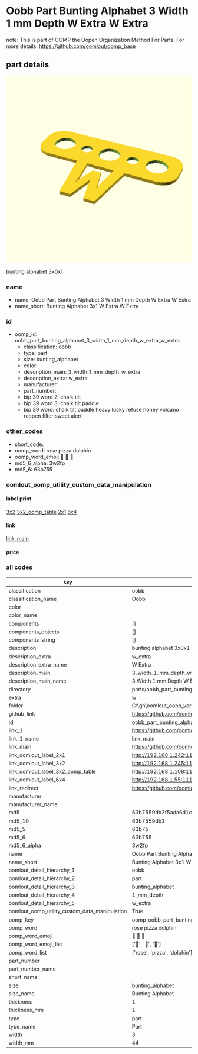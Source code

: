 # Oobb Part Bunting Alphabet 3 Width 1 mm Depth W Extra W Extra  

note: This is part of OOMP the Oopen Organization Method For Parts. For more details: https://github.com/oomlout/oomp_base

##  part details
  

[![](3dpr.png)](3dpr.png)

bunting alphabet 3x0x1



### name
* name: Oobb Part Bunting Alphabet 3 Width 1 mm Depth W Extra W Extra
* name_short: Bunting Alphabet 3x1 W Extra W Extra
### id
* oomp_id: oobb_part_bunting_alphabet_3_width_1_mm_depth_w_extra_w_extra
  * classification: oobb
  * type: part
  * size: bunting_alphabet
  * color: 
  * description_main: 3_width_1_mm_depth_w_extra
  * description_extra: w_extra
  * manufacturer: 
  * part_number: 
  * bip 39 word 2: chalk tilt
  * bip 39 word 3: chalk tilt paddle
  * bip 39 word: chalk tilt paddle heavy lucky refuse honey volcano reopen filter sweet alert

### other_codes
* short_code: 
* oomp_word: rose pizza dolphin
* oomp_word_emoji :rose: :pizza: :dolphin:
* md5_6_alpha: 3w2fp
* md5_6: 63b755






### oomlout_oomp_utility_custom_data_manipulation
#### label print
[3x2](http://192.168.1.245:1112/?label=oomp%203w2fp)
[3x2_oomp_table](http://192.168.1.108:1112/?label=oomp%203w2fp)
[2x1](http://192.168.1.242:1112/?label=oomp%203w2fp)
[6x4](http://192.168.1.55:1112/?label=oomp%203w2fp)    

#### link

[link_main](https://github.com/oomlout/oomlout_oobb_version_4_generated_parts/tree/main/navigation_oomp/oobb/part/bunting_alphabet/3_width_1_mm_depth_w_extra/w_extra/part)                              

#### price







### all codes 
| key | value |  
| --- | --- |  
| classification | oobb |  
| classification_name | Oobb |  
| color |  |  
| color_name |  |  
| components | [] |  
| components_objects | [] |  
| components_string | [] |  
| description | bunting alphabet 3x0x1 |  
| description_extra | w_extra |  
| description_extra_name | W Extra |  
| description_main | 3_width_1_mm_depth_w_extra |  
| description_main_name | 3 Width 1 mm Depth W Extra |  
| directory | parts/oobb_part_bunting_alphabet_3_width_1_mm_depth_w_extra_w_extra |  
| extra | w |  
| folder | C:\gh\oomlout_oobb_version_4_generated_parts\parts\oobb_part_bunting_alphabet_3_width_1_mm_depth_w_extra_w_extra |  
| github_link | https://github.com/oomlout/oomlout_oomp_part_src/tree/main/parts/oobb_part_bunting_alphabet_3_width_1_mm_depth_w_extra_w_extra |  
| id | oobb_part_bunting_alphabet_3_width_1_mm_depth_w_extra_w_extra |  
| link_1 | https://github.com/oomlout/oomlout_oobb_version_4_generated_parts/tree/main/navigation_oomp/oobb/part/bunting_alphabet/3_width_1_mm_depth_w_extra/w_extra/part |  
| link_1_name | link_main |  
| link_main | https://github.com/oomlout/oomlout_oobb_version_4_generated_parts/tree/main/navigation_oomp/oobb/part/bunting_alphabet/3_width_1_mm_depth_w_extra/w_extra/part |  
| link_oomlout_label_2x1 | http://192.168.1.242:1112/?label=oomp%203w2fp |  
| link_oomlout_label_3x2 | http://192.168.1.245:1112/?label=oomp%203w2fp |  
| link_oomlout_label_3x2_oomp_table | http://192.168.1.108:1112/?label=oomp%203w2fp |  
| link_oomlout_label_6x4 | http://192.168.1.55:1112/?label=oomp%203w2fp |  
| link_redirect | https://github.com/oomlout/oomlout_oobb_version_4_generated_parts/tree/main/parts/oobb_bunting_alphabet_03_01_ex_w |  
| manufacturer |  |  
| manufacturer_name |  |  
| md5 | 63b7559db3f5ada6d1c256a73db8812f |  
| md5_10 | 63b7559db3 |  
| md5_5 | 63b75 |  
| md5_6 | 63b755 |  
| md5_6_alpha | 3w2fp |  
| name | Oobb Part Bunting Alphabet 3 Width 1 mm Depth W Extra W Extra |  
| name_short | Bunting Alphabet 3x1 W Extra W Extra |  
| oomlout_detail_hierarchy_1 | oobb |  
| oomlout_detail_hierarchy_2 | part |  
| oomlout_detail_hierarchy_3 | bunting_alphabet |  
| oomlout_detail_hierarchy_4 | 1_mm_depth |  
| oomlout_detail_hierarchy_5 | w_extra |  
| oomlout_oomp_utility_custom_data_manipulation | True |  
| oomp_key | oomp_oobb_part_bunting_alphabet_3_width_1_mm_depth_w_extra_w_extra |  
| oomp_word | rose pizza dolphin |  
| oomp_word_emoji | :rose: :pizza: :dolphin: |  
| oomp_word_emoji_list | [':rose:', ':pizza:', ':dolphin:'] |  
| oomp_word_list | ['rose', 'pizza', 'dolphin'] |  
| part_number |  |  
| part_number_name |  |  
| short_name |  |  
| size | bunting_alphabet |  
| size_name | Bunting Alphabet |  
| thickness | 1 |  
| thickness_mm | 1 |  
| type | part |  
| type_name | Part |  
| width | 3 |  
| width_mm | 44 |  
